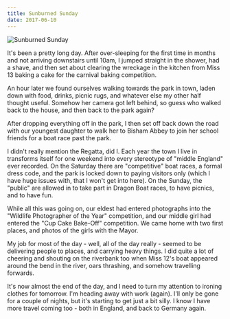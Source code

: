 ```yaml
---
title: Sunburned Sunday
date: 2017-06-10
---
```


![Sunburned Sunday](https://source.unsplash.com/s9CC2SKySJM/1600x900)

It's been a pretty long day. After over-sleeping for the first time in months and not arriving downstairs until 10am, I jumped straight in the shower, had a shave, and then set about clearing the wreckage in the kitchen from Miss 13 baking a cake for the carnival baking competition.

An hour later we found ourselves walking towards the park in town, laden down with food, drinks, picnic rugs, and whatever else my other half thought useful. Somehow her camera got left behind, so guess who walked back to the house, and then back to the park again?

After dropping everything off in the park, I then set off back down the road with our youngest daughter to walk her to Bisham Abbey to join her school friends for a boat race past the park.

I didn't really mention the Regatta, did I. Each year the town I live in transforms itself for one weekend into every stereotype of "middle England" ever recorded. On the Saturday there are "competitive" boat races, a formal dress code, and the park is locked down to paying visitors only (which I have huge issues with, that I won't get into here). On the Sunday, the "public" are allowed in to take part in Dragon Boat races, to have picnics, and to have fun.

While all this was going on, our eldest had entered photographs into the "Wildlife Photographer of the Year" competition, and our middle girl had entered the "Cup Cake Bake-Off" competition. We came home with two first places, and photos of the girls with the Mayor.

My job for most of the day - well, all of the day really - seemed to be delivering people to places, and carrying heavy things. I did quite a lot of cheering and shouting on the riverbank too when Miss 12's boat appeared around the bend in the river, oars thrashing, and somehow travelling forwards.

It's now almost the end of the day, and I need to turn my attention to ironing clothes for tomorrow. I'm heading away with work (again). I'll only be gone for a couple of nights, but it's starting to get just a bit silly. I know I have more travel coming too - both in England, and back to Germany again.